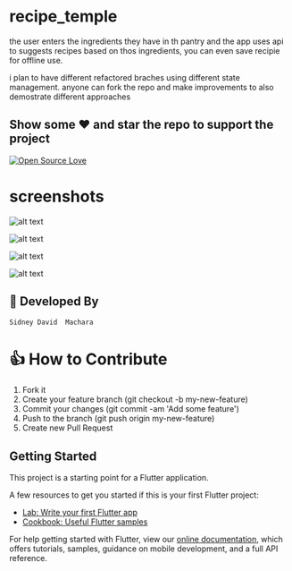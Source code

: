 # recipe_temple
the user enters the ingredients they have in th pantry and the app uses api to suggests recipes based on thos ingredients, you can even save recipie for offline use.

i plan to have different refactored braches  using different state management.
anyone can fork the repo and make improvements to also demostrate different approaches



## Show some :heart: and star the repo to support the project



[![Open Source Love](https://badges.frapsoft.com/os/v1/open-source.svg?v=102)](https://opensource.org/)

# screenshots

![alt text](https://raw.githubusercontent.com/SidneyMachara/recipe_temple/master/screenshots/pantry.png)


![alt text](https://raw.githubusercontent.com/SidneyMachara/recipe_temple/master/screenshots/list_recipies.png)


![alt text](https://raw.githubusercontent.com/SidneyMachara/recipe_temple/master/screenshots/recipie.png)


![alt text](https://raw.githubusercontent.com/SidneyMachara/recipe_temple/master/screenshots/instru.png)


## 👨 Developed By

```
Sidney David  Machara
```


# 👍 How to Contribute

1. Fork it
2. Create your feature branch (git checkout -b my-new-feature)
3. Commit your changes (git commit -am 'Add some feature')
4. Push to the branch (git push origin my-new-feature)
5. Create new Pull Request




## Getting Started

This project is a starting point for a Flutter application.

A few resources to get you started if this is your first Flutter project:

- [Lab: Write your first Flutter app](https://flutter.io/docs/get-started/codelab)
- [Cookbook: Useful Flutter samples](https://flutter.io/docs/cookbook)

For help getting started with Flutter, view our 
[online documentation](https://flutter.io/docs), which offers tutorials, 
samples, guidance on mobile development, and a full API reference.
